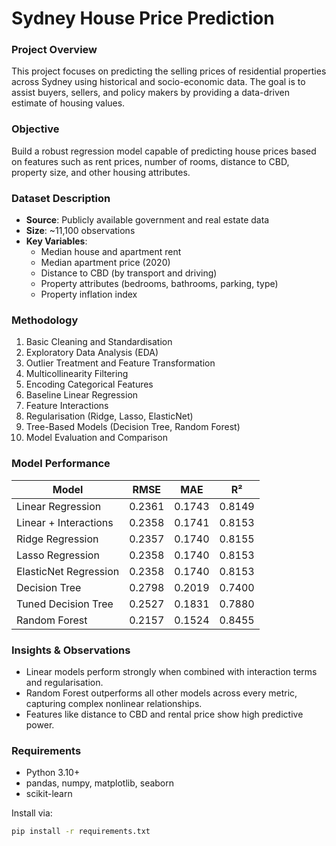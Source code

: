 # Sydney House Price Prediction

### Project Overview
This project focuses on predicting the selling prices of residential properties across Sydney using historical and socio-economic data. The goal is to assist buyers, sellers, and policy makers by providing a data-driven estimate of housing values.

### Objective
Build a robust regression model capable of predicting house prices based on features such as rent prices, number of rooms, distance to CBD, property size, and other housing attributes.

### Dataset Description
- **Source**: Publicly available government and real estate data
- **Size**: ~11,100 observations
- **Key Variables**:
  - Median house and apartment rent
  - Median apartment price (2020)
  - Distance to CBD (by transport and driving)
  - Property attributes (bedrooms, bathrooms, parking, type)
  - Property inflation index

### Methodology
1. Basic Cleaning and Standardisation
2. Exploratory Data Analysis (EDA)
3. Outlier Treatment and Feature Transformation
4. Multicollinearity Filtering
5. Encoding Categorical Features
6. Baseline Linear Regression
7. Feature Interactions
8. Regularisation (Ridge, Lasso, ElasticNet)
9. Tree-Based Models (Decision Tree, Random Forest)
10. Model Evaluation and Comparison

### Model Performance
| Model                       | RMSE   | MAE    | R²     |
|-----------------------------|--------|--------|--------|
| Linear Regression           | 0.2361 | 0.1743 | 0.8149 |
| Linear + Interactions       | 0.2358 | 0.1741 | 0.8153 |
| Ridge Regression            | 0.2357 | 0.1740 | 0.8155 |
| Lasso Regression            | 0.2358 | 0.1740 | 0.8153 |
| ElasticNet Regression       | 0.2358 | 0.1740 | 0.8153 |
| Decision Tree               | 0.2798 | 0.2019 | 0.7400 |
| Tuned Decision Tree         | 0.2527 | 0.1831 | 0.7880 |
| Random Forest               | 0.2157 | 0.1524 | 0.8455 |

### Insights & Observations
- Linear models perform strongly when combined with interaction terms and regularisation.
- Random Forest outperforms all other models across every metric, capturing complex nonlinear relationships.
- Features like distance to CBD and rental price show high predictive power.

### Requirements
- Python 3.10+
- pandas, numpy, matplotlib, seaborn
- scikit-learn

Install via:
```bash
pip install -r requirements.txt